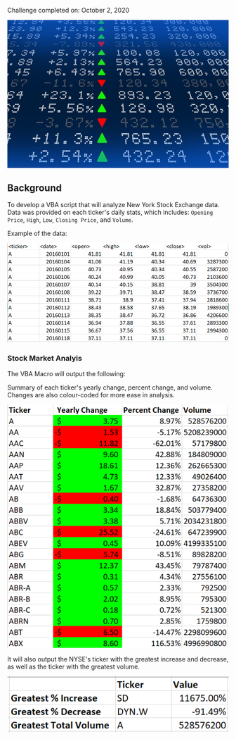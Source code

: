 Challenge completed on: October 2, 2020

![VBA Challenge](Images/stockmarket.jpg)

## Background

To develop a VBA script that will analyze New York Stock Exchange data. Data was provided on each ticker's daily stats, which includes: `Opening Price`, `High`, `Low`, `Closing Price`, and `Volume`. 

Example of the data: 

![Raw Data](Images/rawdata.PNG)

### Stock Market Analyis

The VBA Macro will output the following: 

Summary of each ticker's yearly change, percent change, and volume. Changes are also colour-coded for more ease in analysis. 

![Annual Summary](Images/Conclusion1.PNG)

It will also output the NYSE's ticker with the greatest increase and decrease, as well as the ticker with the greatest volume. 

![NYSE Summary](Images/Conclusion2.PNG)

